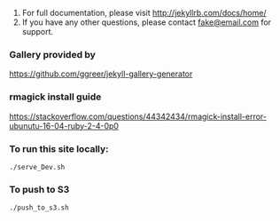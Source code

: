 1. For full documentation, please visit http://jekyllrb.com/docs/home/
2. If you have any other questions, please contact fake@email.com for support.

### Gallery provided by
https://github.com/ggreer/jekyll-gallery-generator

### rmagick install guide
https://stackoverflow.com/questions/44342434/rmagick-install-error-ubunutu-16-04-ruby-2-4-0p0


### To run this site locally:

    ./serve_Dev.sh

### To push to S3

    ./push_to_s3.sh